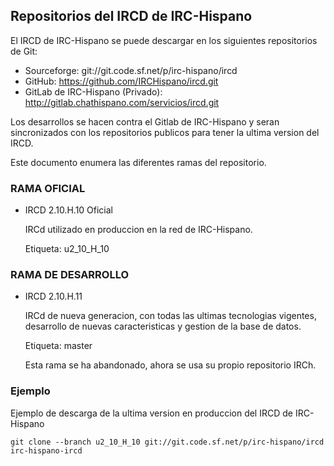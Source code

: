 Repositorios del IRCD de IRC-Hispano
------------------------------------

El IRCD de IRC-Hispano se puede descargar en los siguientes repositorios de Git:

- Sourceforge: git://git.code.sf.net/p/irc-hispano/ircd
- GitHub: https://github.com/IRCHispano/ircd.git
- GitLab de IRC-Hispano (Privado): http://gitlab.chathispano.com/servicios/ircd.git

Los desarrollos se hacen contra el Gitlab de IRC-Hispano y seran sincronizados con los
repositorios publicos para tener la ultima version del IRCD.


Este documento enumera las diferentes ramas del repositorio.


### RAMA OFICIAL

 * IRCD 2.10.H.10 Oficial

   IRCd utilizado en produccion en la red de IRC-Hispano.

   Etiqueta: u2_10_H_10




### RAMA DE DESARROLLO

 * IRCD 2.10.H.11

   IRCd de nueva generacion, con todas las ultimas tecnologias vigentes,
   desarrollo de nuevas caracteristicas y gestion de la base de datos.

   Etiqueta: master
   
   Esta rama se ha abandonado, ahora se usa su propio repositorio IRCh.



### Ejemplo

Ejemplo de descarga de la ultima version en produccion del IRCD de IRC-Hispano

`git clone --branch u2_10_H_10 git://git.code.sf.net/p/irc-hispano/ircd irc-hispano-ircd`
